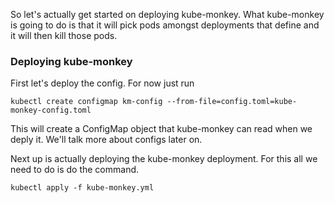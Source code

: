 So let's actually get started on deploying kube-monkey. What kube-monkey is going to do is that it will pick pods amongst deployments that define and it will then kill those pods.

### Deploying kube-monkey
First let's deploy the config. For now just run 
```
kubectl create configmap km-config --from-file=config.toml=kube-monkey-config.toml

```

This will create a ConfigMap object that kube-monkey can read when we deply it. We'll talk more about configs later on.

Next up is actually deploying the kube-monkey deployment. For this all we need to do is do the command.
```
kubectl apply -f kube-monkey.yml
```
